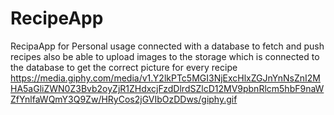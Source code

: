 # RecipeApp
RecipaApp for Personal usage connected with a database to fetch and push recipes also be able to upload images to the storage which is connected to the database to get the correct picture for every recipe
https://media.giphy.com/media/v1.Y2lkPTc5MGI3NjExcHlxZGJnYnNsZnI2MHA5aGliZWN0Z3Bvb2oyZjR1ZHdxcjFzdDlrdSZlcD12MV9pbnRlcm5hbF9naWZfYnlfaWQmY3Q9Zw/HRyCos2jGVIbOzDDws/giphy.gif
